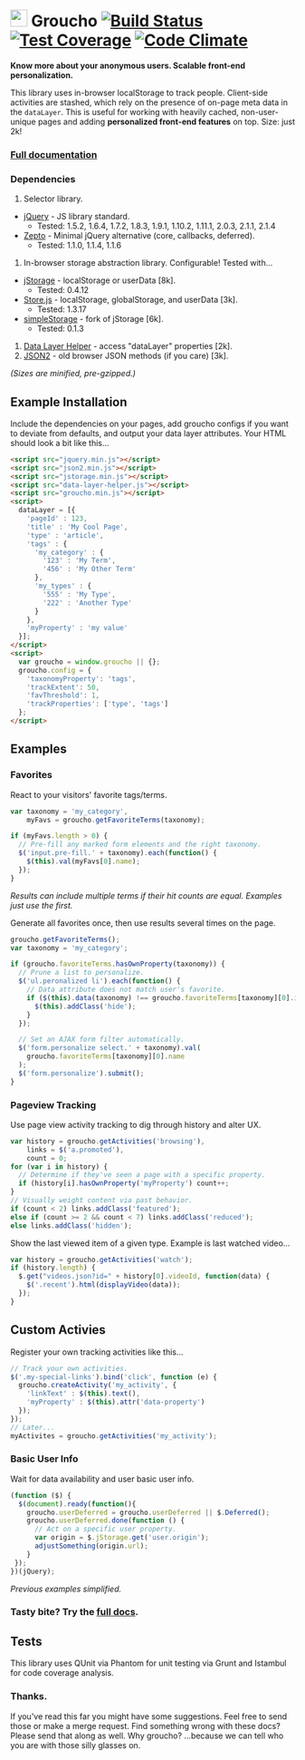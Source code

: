 <img src="https://raw.githubusercontent.com/tableau-mkt/groucho/master/groucho.png?raw=true" height="30" style="bottom:2px"> Groucho [![Build Status](https://travis-ci.org/tableau-mkt/groucho.svg?branch=master)](https://travis-ci.org/tableau-mkt/groucho) [![Test Coverage](https://codeclimate.com/github/tableau-mkt/groucho/badges/coverage.svg)](https://codeclimate.com/github/tableau-mkt/groucho) [![Code Climate](https://codeclimate.com/github/tableau-mkt/groucho/badges/gpa.svg)](https://codeclimate.com/github/tableau-mkt/groucho)
==============

**Know more about your anonymous users. Scalable front-end personalization.**

This library uses in-browser localStorage to track people. Client-side activities are stashed, which rely on the presence of on-page meta data in the `dataLayer`. This is useful for working with heavily cached, non-user-unique pages and adding __personalized front-end features__ on top. Size: just 2k!

### [Full documentation](DOCS.md)

### Dependencies
1. Selector library.
 * [jQuery](http://jquery.com) - JS library standard.
   - Tested: 1.5.2, 1.6.4, 1.7.2, 1.8.3, 1.9.1, 1.10.2, 1.11.1, 2.0.3, 2.1.1, 2.1.4
 * [Zepto](http://zeptojs.com) - Minimal jQuery alternative (core, callbacks, deferred).
   - Tested: 1.1.0, 1.1.4, 1.1.6
1. In-browser storage abstraction library. Configurable! Tested with...
 * [jStorage](http://jstorage.info) - localStorage or userData [8k].
   - Tested: 0.4.12
 * [Store.js](https://github.com/marcuswestin/store.js) - localStorage, globalStorage, and userData [3k].
   - Tested: 1.3.17
 * [simpleStorage](https://github.com/andris9/simpleStorage) - fork of jStorage [6k].
   - Tested: 0.1.3
<!-- * [Lawnchair](http://brian.io/lawnchair) - smaller than a couch [6k].
   - Tested: 0.6.4 -->
1. [Data Layer Helper](https://github.com/google/data-layer-helper) - access "dataLayer" properties [2k].
1. [JSON2](https://github.com/douglascrockford/JSON-js) - old browser JSON methods (if you care) [3k].

_(Sizes are minified, pre-gzipped.)_


## Example Installation
Include the dependencies on your pages, add groucho configs if you want to deviate from defaults, and output your data layer attributes. Your HTML should look a bit like this...

```html
<script src="jquery.min.js"></script>
<script src="json2.min.js"></script>
<script src="jstorage.min.js"></script>
<script src="data-layer-helper.js"></script>
<script src="groucho.min.js"></script>
<script>
  dataLayer = [{
    'pageId' : 123,
    'title' : 'My Cool Page',
    'type' : 'article',
    'tags' : {
      'my_category' : {
        '123' : 'My Term',
        '456' : 'My Other Term'
      },
      'my_types' : {
        '555' : 'My Type',
        '222' : 'Another Type'
      }
    },
    'myProperty' : 'my value'
  }];
</script>
<script>
  var groucho = window.groucho || {};
  groucho.config = {
    'taxonomyProperty': 'tags',
    'trackExtent': 50,
    'favThreshold': 1,
    'trackProperties': ['type', 'tags']
  };
</script>
```

## Examples

### Favorites

React to your visitors' favorite tags/terms.

```javascript
var taxonomy = 'my_category',
    myFavs = groucho.getFavoriteTerms(taxonomy);

if (myFavs.length > 0) {
  // Pre-fill any marked form elements and the right taxonomy.
  $('input.pre-fill.' + taxonomy).each(function() {
    $(this).val(myFavs[0].name);
  });
}
```

_Results can include multiple terms if their hit counts are equal. Examples just use the first._

Generate all favorites once, then use results several times on the page.

```javascript
groucho.getFavoriteTerms();
var taxonomy = 'my_category';

if (groucho.favoriteTerms.hasOwnProperty(taxonomy)) {
  // Prune a list to personalize.
  $('ul.peronalized li').each(function() {
    // Data attribute does not match user's favorite.
    if ($(this).data(taxonomy) !== groucho.favoriteTerms[taxonomy][0].id) {
      $(this).addClass('hide');
    }
  });

  // Set an AJAX form filter automatically.
  $('form.personalize select.' + taxonomy).val(
    groucho.favoriteTerms[taxonomy][0].name
  );
  $('form.personalize').submit();
}
```

### Pageview Tracking

Use page view activity tracking to dig through history and alter UX.

```javascript
var history = groucho.getActivities('browsing'),
    links = $('a.promoted'),
    count = 0;
for (var i in history) {
  // Determine if they've seen a page with a specific property.
  if (history[i].hasOwnProperty('myProperty') count++;
}
// Visually weight content via past behavior.
if (count < 2) links.addClass('featured');
else if (count >= 2 && count < 7) links.addClass('reduced');
else links.addClass('hidden');
```
Show the last viewed item of a given type. Example is last watched video...

```javascript
var history = groucho.getActivities('watch');
if (history.length) {
  $.get("videos.json?id=" + history[0].videoId, function(data) {
    $('.recent').html(displayVideo(data));
  });
}
```

## Custom Activies

Register your own tracking activities like this...

```javascript
// Track your own activities.
$('.my-special-links').bind('click', function (e) {
  groucho.createActivity('my_activity', {
    'linkText' : $(this).text(),
    'myProperty' : $(this).attr('data-property')
  });
});
// Later...
myActivites = groucho.getActivities('my_activity');
```

### Basic User Info

Wait for data availability and user basic user info.

```javascript
(function ($) {
  $(document).ready(function(){
    groucho.userDeferred = groucho.userDeferred || $.Deferred();
    groucho.userDeferred.done(function () {
      // Act on a specific user property.
      var origin = $.jStorage.get('user.origin');
      adjustSomething(origin.url);
    }
 });
})(jQuery);
```
_Previous examples simplified._

### Tasty bite? Try the [full docs](DOCS.md).

## Tests
This library uses QUnit via Phantom for unit testing via Grunt and Istambul for code coverage analysis.

### Thanks.
If you've read this far you might have some suggestions. Feel free to send those or make a merge request.
Find something wrong with these docs? Please send that along as well. Why groucho? ...because we can tell who you are with those silly glasses on.
